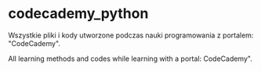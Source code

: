 # codecademy_python

Wszystkie pliki i kody utworzone podczas nauki programowania z portalem: "CodeCademy".

All learning methods and codes while learning with a portal: CodeCademy".
